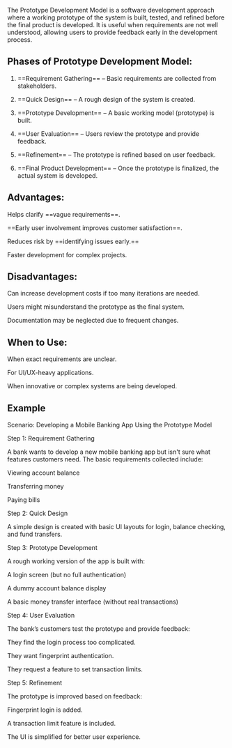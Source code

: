 The Prototype Development Model is a software development approach where a working prototype of the system is built, tested, and refined before the final product is developed. It is useful when requirements are not well understood, allowing users to provide feedback early in the development process.

## Phases of Prototype Development Model:

1. ==Requirement Gathering== – Basic requirements are collected from stakeholders.


2. ==Quick Design== – A rough design of the system is created.


3. ==Prototype Development== – A basic working model (prototype) is built.


4. ==User Evaluation== – Users review the prototype and provide feedback.


5. ==Refinement== – The prototype is refined based on user feedback.


6. ==Final Product Development== – Once the prototype is finalized, the actual system is developed.



## Advantages:

Helps clarify ==vague requirements==.

==Early user involvement improves customer satisfaction==.

Reduces risk by ==identifying issues early.==

Faster development for complex projects.


## Disadvantages:

Can increase development costs if too many iterations are needed.

Users might misunderstand the prototype as the final system.

Documentation may be neglected due to frequent changes.


## When to Use:

When exact requirements are unclear.

For UI/UX-heavy applications.

When innovative or complex systems are being developed.

## Example

 Scenario: Developing a Mobile Banking App Using the Prototype Model

Step 1: Requirement Gathering

A bank wants to develop a new mobile banking app but isn't sure what features customers need. The basic requirements collected include:

Viewing account balance

Transferring money

Paying bills


Step 2: Quick Design

A simple design is created with basic UI layouts for login, balance checking, and fund transfers.

Step 3: Prototype Development

A rough working version of the app is built with:

A login screen (but no full authentication)

A dummy account balance display

A basic money transfer interface (without real transactions)


Step 4: User Evaluation

The bank’s customers test the prototype and provide feedback:

They find the login process too complicated.

They want fingerprint authentication.

They request a feature to set transaction limits.


Step 5: Refinement

The prototype is improved based on feedback:

Fingerprint login is added.

A transaction limit feature is included.

The UI is simplified for better user experience.


